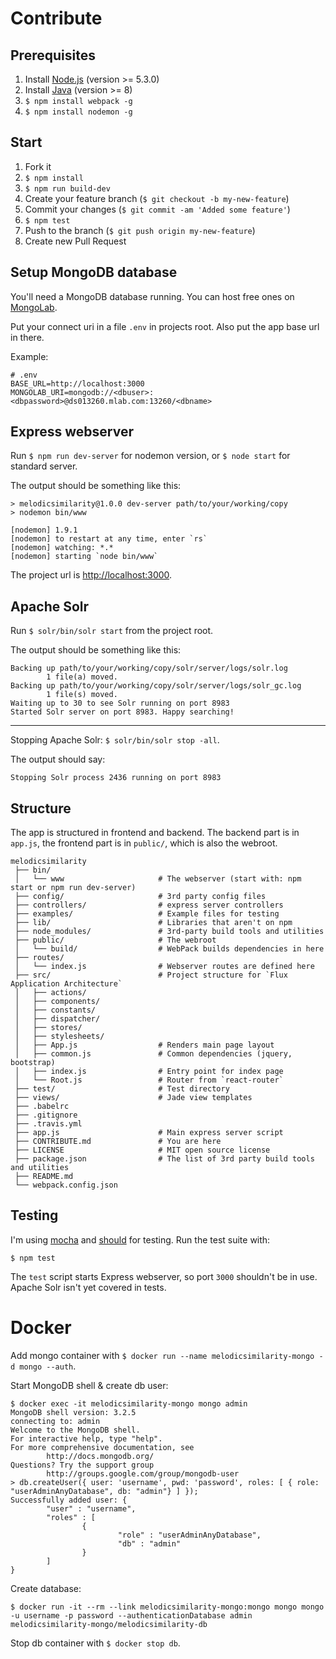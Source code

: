 # Contribute
## Prerequisites
1. Install [Node.js](https://nodejs.org) (version >= 5.3.0)
2. Install [Java](https://www.java.com/de/download/) (version >= 8)
3. `$ npm install webpack -g`
4. `$ npm install nodemon -g`

## Start
1. Fork it
2. `$ npm install`
3. `$ npm run build-dev`
4. Create your feature branch (`$ git checkout -b my-new-feature`)
5. Commit your changes (`$ git commit -am 'Added some feature'`)
6. `$ npm test`
7. Push to the branch (`$ git push origin my-new-feature`)
8. Create new Pull Request

## Setup MongoDB database
You'll need a MongoDB database running. You can host free ones on [MongoLab](https://www.mlab.com).

Put your connect uri in a file `.env` in projects root. Also put the app base url in there.

Example:
```
# .env
BASE_URL=http://localhost:3000
MONGOLAB_URI=mongodb://<dbuser>:<dbpassword>@ds013260.mlab.com:13260/<dbname>
```

## Express webserver
Run `$ npm run dev-server` for nodemon version, or `$ node start` for standard server.

The output should be something like this:
```
> melodicsimilarity@1.0.0 dev-server path/to/your/working/copy
> nodemon bin/www

[nodemon] 1.9.1
[nodemon] to restart at any time, enter `rs`
[nodemon] watching: *.*
[nodemon] starting `node bin/www`
```

The project url is [http://localhost:3000](http://localhost:3000).

## Apache Solr
Run `$ solr/bin/solr start` from the project root.

The output should be something like this:
```
Backing up path/to/your/working/copy/solr/server/logs/solr.log
        1 file(a) moved.
Backing up path/to/your/working/copy/solr/server/logs/solr_gc.log
        1 file(s) moved.
Waiting up to 30 to see Solr running on port 8983
Started Solr server on port 8983. Happy searching!
```
---
Stopping Apache Solr: `$ solr/bin/solr stop -all`.

The output should say:
```
Stopping Solr process 2436 running on port 8983
```

## Structure
The app is structured in frontend and backend. The backend part is in `app.js`, the frontend part is in `public/`, which is also the webroot.
```
melodicsimilarity
 ├── bin/
 │   └── www                     # The webserver (start with: npm start or npm run dev-server)
 ├── config/                     # 3rd party config files
 ├── controllers/                # express server controllers
 ├── examples/                   # Example files for testing
 ├── lib/                        # Libraries that aren't on npm
 ├── node_modules/               # 3rd-party build tools and utilities
 ├── public/                     # The webroot
 │   └── build/                  # WebPack builds dependencies in here
 ├── routes/
 │   └── index.js                # Webserver routes are defined here
 ├── src/                        # Project structure for `Flux Application Architecture`
 │   ├── actions/
 │   ├── components/
 │   ├── constants/
 │   ├── dispatcher/
 │   ├── stores/
 │   ├── stylesheets/
 │   ├── App.js                  # Renders main page layout
 │   ├── common.js               # Common dependencies (jquery, bootstrap)
 │   ├── index.js                # Entry point for index page
 │   └── Root.js                 # Router from `react-router`
 ├── test/                       # Test directory
 ├── views/                      # Jade view templates
 ├── .babelrc
 ├── .gitignore
 ├── .travis.yml
 ├── app.js                      # Main express server script
 ├── CONTRIBUTE.md               # You are here
 ├── LICENSE                     # MIT open source license
 ├── package.json                # The list of 3rd party build tools and utilities
 ├── README.md
 └── webpack.config.json
```

## Testing
I'm using [mocha](https://mochajs.org/) and [should](https://shouldjs.github.io/) for testing.
Run the test suite with:

`$ npm test`

The `test` script starts Express webserver, so port `3000` shouldn't be in use. Apache Solr isn't yet covered in tests.

# Docker
Add mongo container with `$ docker run --name melodicsimilarity-mongo -d mongo --auth`.

Start MongoDB shell & create db user:
```
$ docker exec -it melodicsimilarity-mongo mongo admin
MongoDB shell version: 3.2.5
connecting to: admin
Welcome to the MongoDB shell.
For interactive help, type "help".
For more comprehensive documentation, see
        http://docs.mongodb.org/
Questions? Try the support group
        http://groups.google.com/group/mongodb-user
> db.createUser({ user: 'username', pwd: 'password', roles: [ { role: "userAdminAnyDatabase", db: "admin"} ] });
Successfully added user: {
        "user" : "username",
        "roles" : [
                {
                        "role" : "userAdminAnyDatabase",
                        "db" : "admin"
                }
        ]
}
```

Create database:
```
$ docker run -it --rm --link melodicsimilarity-mongo:mongo mongo mongo -u username -p password --authenticationDatabase admin melodicsimilarity-mongo/melodicsimilarity-db
```

Stop db container with `$ docker stop db`.